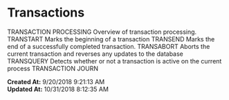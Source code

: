 # Transactions

TRANSACTION PROCESSING Overview of transaction processing. TRANSTART Marks the beginning of a transaction TRANSEND Marks the end of a successfully completed transaction. TRANSABORT Aborts the current transaction and reverses any updates to the database TRANSQUERY Detects whether or not a transaction is active on the current process TRANSACTION JOURN  

**Created At:** 9/20/2018 9:21:13 AM  
**Updated At:** 10/31/2018 8:12:35 AM  

